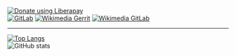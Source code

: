 [![Donate using Liberapay](https://img.shields.io/liberapay/receives/lens0021.svg?logo=liberapay)](https://liberapay.com/lens0021/donate)
<br>
[![GitLab](https://badgen.net/badge/gitlab/lens0021?icon=gitlab)](https://gitlab.com/lens0021)
[![Wikimedia Gerrit](https://badgen.net/badge/wikimedia%20gerrit/lens0021?icon=git)](https://gerrit.wikimedia.org/r/q/owner:lorentz0021%2540gmail.com)
[![Wikimedia GitLab](https://badgen.net/badge/wikimedia%20gitlab/lens0021?icon=git)](https://gitlab.wikimedia.org/lens0021)

----

[![Top Langs](https://github-readme-stats.vercel.app/api/top-langs/?username=lens0021&layout=compact&langs_count=10)](https://github.com/anuraghazra/github-readme-stats)</br>
![GitHub stats](https://github-readme-stats.vercel.app/api?username=lens0021&show_icons=true)
<!--
**lens0021/lens0021** is a ✨ _special_ ✨ repository because its `README.md` (this file) appears on your GitHub profile.

Here are some ideas to get you started:

- 🔭 I’m currently working on ...
- 🌱 I’m currently learning ...
- 👯 I’m looking to collaborate on ...
- 🤔 I’m looking for help with ...
- 💬 Ask me about ...
- 📫 How to reach me: ...
- 😄 Pronouns: ...
- ⚡ Fun fact: ...
-->
